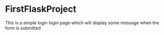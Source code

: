# FirstFlaskProject
This is a simple login login page which will display some message when the form is submitted
